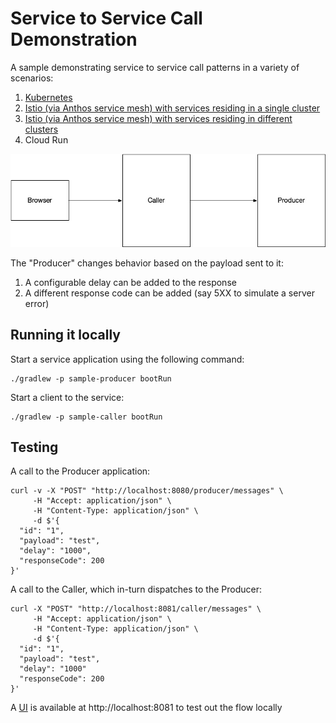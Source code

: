 # Service to Service Call Demonstration

A sample demonstrating service to service call patterns in a variety of scenarios:

1. [Kubernetes](https://bijukunjummen.medium.com/service-to-service-call-patterns-in-google-cloud-gke-243d94c73013)
2. [Istio (via Anthos service mesh) with services residing in a single cluster](https://bijukunjummen.medium.com/service-to-service-call-patterns-gke-with-anthos-service-mesh-on-a-single-cluster-9c7d48d94c0b)
3. [Istio (via Anthos service mesh) with services residing in different clusters](https://bijukunjummen.medium.com/service-to-service-call-patterns-multi-cluster-using-anthos-service-mesh-4b388a955c94)
4. Cloud Run

![](caller-producer.jpg)


The "Producer" changes behavior based on the payload sent to it:
1. A configurable delay can be added to the response
2. A different response code can be added (say 5XX to simulate a server error)

## Running it locally

Start a service application using the following command:

```shell
./gradlew -p sample-producer bootRun
```

Start a client to the service:

```shell
./gradlew -p sample-caller bootRun
```

## Testing

A call to the Producer application:

```shell
curl -v -X "POST" "http://localhost:8080/producer/messages" \
     -H "Accept: application/json" \
     -H "Content-Type: application/json" \
     -d $'{
  "id": "1",
  "payload": "test",
  "delay": "1000",
  "responseCode": 200
}'
```

A call to the Caller, which in-turn dispatches to the Producer:

```shell
curl -X "POST" "http://localhost:8081/caller/messages" \
     -H "Accept: application/json" \
     -H "Content-Type: application/json" \
     -d $'{
  "id": "1",
  "payload": "test",
  "delay": "1000"
  "responseCode": 200
}'
```

A [UI](http://localhost:8081) is available at http://localhost:8081 to test out the flow locally